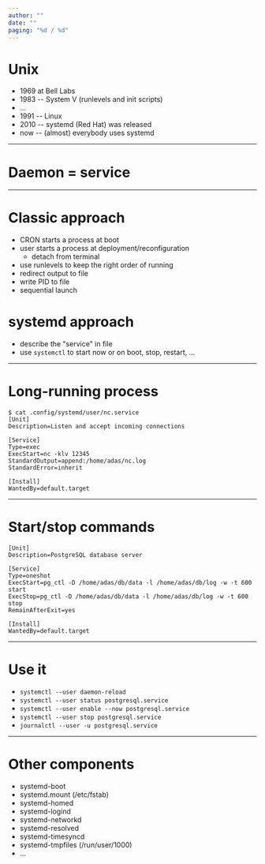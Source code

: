```yaml
---
author: ""
date: ""
paging: "%d / %d"
---
```

# Unix

* 1969 at Bell Labs
* 1983 -- System V (runlevels and init scripts)
* ...
* 1991 -- Linux
* 2010 -- systemd (Red Hat) was released
* now -- (almost) everybody uses systemd

---

# Daemon = service

---

# Classic approach

* CRON starts a process at boot
* user starts a process at deployment/reconfiguration
  * detach from terminal
* use runlevels to keep the right order of running
* redirect output to file
* write PID to file
* sequential launch

# systemd approach

* describe the "service" in file
* use `systemctl` to start now or on boot, stop, restart, ...

---

# Long-running process

```
$ cat .config/systemd/user/nc.service 
[Unit]
Description=Listen and accept incoming connections

[Service]
Type=exec
ExecStart=nc -klv 12345
StandardOutput=append:/home/adas/nc.log
StandardError=inherit

[Install]
WantedBy=default.target
```

---

# Start/stop commands

```
[Unit]
Description=PostgreSQL database server

[Service]
Type=oneshot
ExecStart=pg_ctl -D /home/adas/db/data -l /home/adas/db/log -w -t 600 start
ExecStop=pg_ctl -D /home/adas/db/data -l /home/adas/db/log -w -t 600 stop
RemainAfterExit=yes

[Install]
WantedBy=default.target
```

---

# Use it

* `systemctl --user daemon-reload`
* `systemctl --user status postgresql.service`
* `systemctl --user enable --now postgresql.service`
* `systemctl --user stop postgresql.service`
* `journalctl --user -u postgresql.service`

---

# Other components

* systemd-boot
* systemd.mount (/etc/fstab)
* systemd-homed
* systemd-logind
* systemd-networkd
* systemd-resolved
* systemd-timesyncd
* systemd-tmpfiles (/run/user/1000)
* ...
